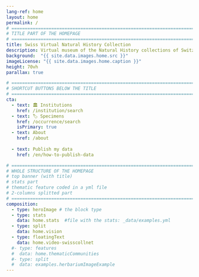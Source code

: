 ```yaml
---
lang-ref: home
layout: home
permalink: /
# ====================================================================================
# TITLE PART OF THE HOMEPAGE
# ====================================================================================
title: Swiss Virtual Natural History Collection
description: Virtual museum of the Natural History collections of Switzerland
background:  "{{ site.data.images.home.src }}"
imageLicense: "{{ site.data.images.home.caption }}"
height: 70vh
parallax: true

# ====================================================================================
# SHORTCUT BUTTONS BELOW THE TITLE
# ====================================================================================
cta:
  - text: 🏛️ Institutions
    href: /institution/search
  - text: 🏷️ Specimens
    href: /occurrence/search
    isPrimary: true
  - text: About
    href: /about
  
  - text: Publish my data
    href: /en/how-to-publish-data

# ====================================================================================
# WHOLE STRUCTURE OF THE HOMEPAGE
# top banner (with title)
# stats part
# thematic feature coded in a yml file
# 2-columns splitted part
# ====================================================================================
composition:
  - type: heroImage # the block type
  - type: stats
    data: home.stats  #file with the stats: _data/examples.yml
  - type: split
    data: home.vision
  - type: floatingText
    data: home.video-swisscollnet
  #- type: features
  #  data: home.thematicCommunities
  #- type: split
  #  data: examples.herbariumImageExample
---
```

